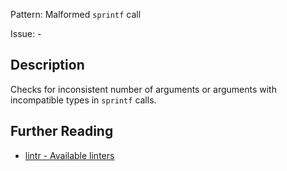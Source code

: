Pattern: Malformed `sprintf` call

Issue: -

## Description

Checks for inconsistent number of arguments or arguments with incompatible types in `sprintf` calls.

## Further Reading

* [lintr - Available linters](https://github.com/jimhester/lintr#available-linters)